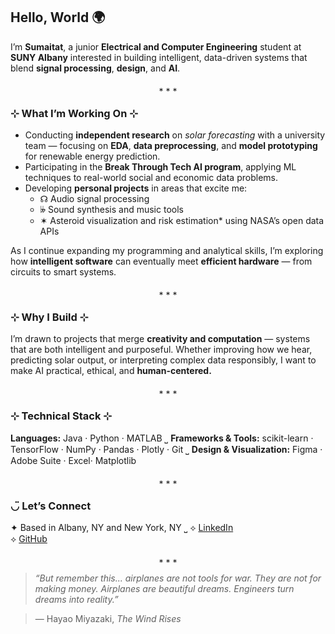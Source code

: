 ## Hello, World 🌍  

I’m **Sumaitat**, a junior **Electrical and Computer Engineering** student at **SUNY Albany** interested in building intelligent, data-driven systems that blend **signal processing**, **design**, and **AI**.  


<p align="center"> ⁎ ⁎ ⁎ </p>


### ⊹ What I’m Working On ⊹
- Conducting **independent research** on *solar forecasting* with a university team — focusing on **EDA**, **data preprocessing**, and **model prototyping** for renewable energy prediction.  
- Participating in the **Break Through Tech AI program**, applying ML techniques to real-world social and economic data problems.  
- Developing **personal projects** in areas that excite me:  
  - ☊ Audio signal processing  
  - 𝄫 Sound synthesis and music tools  
  - ✶ Asteroid visualization and risk estimation* using NASA’s open data APIs  

As I continue expanding my programming and analytical skills, I’m exploring how **intelligent software** can eventually meet **efficient hardware** — from circuits to smart systems.

<p align="center"> ⁎ ⁎ ⁎ </p>


###  ⊹ Why I Build  ⊹
I’m drawn to projects that merge **creativity and computation** — systems that are both intelligent and purposeful. Whether improving how we hear, predicting solar output, or interpreting complex data responsibly, I want to make AI practical, ethical, and **human-centered.**

<p align="center"> ⁎ ⁎ ⁎ </p>


###  ⊹ Technical Stack  ⊹
**Languages:** Java · Python · MATLAB
⎵
**Frameworks & Tools:** scikit-learn · TensorFlow · NumPy · Pandas · Plotly · Git
⎵
**Design & Visualization:** Figma · Adobe Suite · Excel· Matplotlib 

<p align="center"> ⁎ ⁎ ⁎ </p>


### ◡̈ Let’s Connect
✦ Based in Albany, NY and New York, NY
⎵
⟡ [LinkedIn](https://www.linkedin.com/in/sumaitate)  
⟡ [GitHub](https://github.com/esumaitat)  

<p align="center"> ⁎ ⁎ ⁎ </p>



> *“But remember this... airplanes are not tools for war. They are not for making money. Airplanes are beautiful dreams. Engineers turn dreams into reality.”*

> ― Hayao Miyazaki, *The Wind Rises* 
